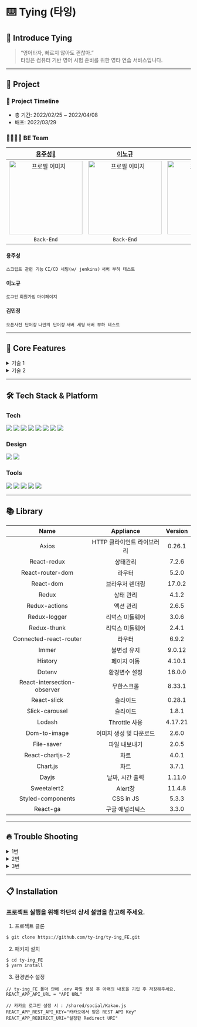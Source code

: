 ⌨️ Tying (타잉)
=============
## 🙌 Introduce Tying
>“영어타자, 빠르지 않아도 괜찮아.”
<br>타잉은 컴퓨터 기반 영어 시험 준비를 위한 영타 연습 서비스입니다.

* * *

## 📣 Project
### 📆 Project Timeline
- 총 기간: 2022/02/25 ~ 2022/04/08
- 배포: 2022/03/29

### 👨‍💻👩‍💻 BE Team
|                                                         [용주성🔰](https://github.com/Tacocat3)                                            |                                                         [이노규](https://github.com/nklee6300)                                                          |                                                      [김민정](https://github.com/minkimhere)                                                       |                                                                                                            
| :----------------------------------------------------------------------------------------------------------------------------------------------------: | :----------------------------------------------------------------------------------------------------------------------------------------------------: | :---------------------------------------------------------------------------------------------------------------------------------------------------: |
| <img src="https://user-images.githubusercontent.com/97423609/161721943-26ea30bc-5b92-413d-8554-5afebe68983a.png" alt="프로필 이미지" width="200px"/> |  <img src="https://user-images.githubusercontent.com/97423609/161720786-2b1c844a-35e8-445c-bc8e-b0f4406eaf82.png" alt="프로필 이미지" width="200px"/> | <img src="https://user-images.githubusercontent.com/97423609/161721877-c186735f-ae53-4f73-a0b4-b2627c4f6643.jpg" alt="프로필 이미지" width="200px" /> |
|                                                                      `Back-End`                                               |                                                                      `Back-End`                                                                       |                                                                      `Back-End`                                                                          |
#### 용주성

`스크립트 관련 기능` `CI/CD 세팅(w/ jenkins)` `서버 부하 테스트`

#### 이노규

`로그인` `회원가입` `마이페이지`

#### 김민정

`오픈사전 단어장` `나만의 단어장` `서버 세팅` `서버 부하 테스트` 

* * *

## 💎 Core Features
<details>
<summary>기술 1</summary>
- 준비 중..
<p>
- 채택 이유 
</details>
<details>
<summary>기술 2</summary>
- 준비 중..
<p>
- 채택 이유
</details>

* * *

## 🛠 Tech Stack & Platform
### **Tech**
<p>
<img src="https://img.shields.io/badge/node.js-339933?style=for-the-badge&logo=Node.js&logoColor=white">
<img src="https://img.shields.io/badge/javascript-F7DF1E?style=for-the-badge&logo=javascript&logoColor=black">
<img src="https://img.shields.io/badge/mongoDB-47A248?style=for-the-badge&logo=MongoDB&logoColor=white">  
<img src="https://img.shields.io/badge/AWS Ec2-232F3E?style=for-the-badge&logo=amazonaws&logoColor=white"> 
<img src="https://img.shields.io/badge/passport-33D875?style=for-the-badge&logo=passport&logoColor=white">
<img src="https://img.shields.io/badge/jenkins-D24939?style=for-the-badge&logo=jenkins&logoColor=white"> 
<img src="https://img.shields.io/badge/PM2-2B037A?style=for-the-badge&logo=PM2&logoColor=white">
<img src="https://img.shields.io/badge/CloudWatch-EC3750?style=for-the-badge&logo=CloudWatch&logoColor=white"> 
<br>
</p>

### **Design**
<p>
<img src="https://img.shields.io/badge/Figma-F24E1E?style=for-the-badge&logo=Figma&logoColor=white"/>
<img src="https://img.shields.io/badge/Adobe Photoshop-31A8FF?style=for-the-badge&logo=Adobe Photoshop&logoColor=white"/>
</p>

### **Tools**
<p>
<img src="https://img.shields.io/badge/VSCode-007ACC?style=for-the-badge&logo=Visual Studio Code&logoColor=white"/>
<img src="https://img.shields.io/badge/googleanalytics-E37400?style=for-the-badge&logo=googleanalytics&logoColor=white">
<img src="https://img.shields.io/badge/Slack-4A154B?style=for-the-badge&logo=Slack&logoColor=white"/>
<img src="https://img.shields.io/badge/Git-F05032?style=for-the-badge&logo=Git&logoColor=white"/>
<img src="https://img.shields.io/badge/Github-181717?style=for-the-badge&logo=github&logoColor=white">
<br>
</p>



* * *

## 📚 Library
|Name|Appliance|Version|
|:---:|:---:|:---:|
|Axios|HTTP 클라이언트 라이브러리|0.26.1|
|React-redux|상태관리|7.2.6|
|React-router-dom|라우터|5.2.0|
|React-dom|브라우저 렌더링|17.0.2|
|Redux|상태 관리|4.1.2|
|Redux-actions|액션 관리|2.6.5|
|Redux-logger|리덕스 미들웨어|3.0.6|
|Redux-thunk|리덕스 미들웨어|2.4.1|
|Connected-react-router|라우터|6.9.2|
|Immer|불변성 유지|9.0.12|
|History|페이지 이동|4.10.1|
|Dotenv|환경변수 설정|16.0.0|
|React-intersection-observer|무한스크롤|8.33.1|
|React-slick|슬라이드|0.28.1|
|Slick-carousel|슬라이드|1.8.1|
|Lodash|Throttle 사용|4.17.21|
|Dom-to-image|이미지 생성 및 다운로드|2.6.0|
|File-saver|파일 내보내기|2.0.5|
|React-chartjs-2|차트|4.0.1|
|Chart.js|차트|3.7.1|
|Dayjs|날짜, 시간 출력|1.11.0|
|Sweetalert2|Alert창|11.4.8|
|Styled-components|CSS in JS|5.3.3|
|React-ga|구글 애널리틱스|3.3.0|

* * *

## 🔥 Trouble Shooting
<details>
<summary>1번</summary>
- 준비 중..
</details>
<details>
<summary>2번</summary>
- 준비 중..
</details>
<details>
<summary>3번</summary>
- 준비 중..
</details>

* * *

## 📋 Installation
### 프로젝트 실행을 위해 하단의 상세 설명을 참고해 주세요.

1. 프로젝트 클론

```console
$ git clone https://github.com/ty-ing/ty-ing_FE.git
```

2. 패키지 설치

```console
$ cd ty-ing_FE
$ yarn install
```

3. 환경변수 설정

```text
// ty-ing_FE 폴더 안에 .env 파일 생성 후 아래의 내용을 기입 후 저장해주세요.
REACT_APP_API_URL = "API URL"

// 카카오 로그인 설정 시 : /shared/social/Kakao.js
REACT_APP_REST_API_KEY="카카오에서 받은 REST API Key"
REACT_APP_REDIRECT_URI="설정한 Redirect URI"
```

